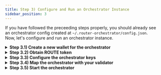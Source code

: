 ```yaml
---
title: Step 3) Configure and Run an Orchestrator Instance
sidebar_position: 3
---
```

If you have followed the preceeding steps properly, you should already see an orchestrator config created at `~/.router-orchestrator/config.json`. Now, let's configure and run an orchestrator instance.

<!-- Before proceeding with this step, make sure that you are running a validator. If note, follow [this guide](./setup-a-validator-account) to become a validator. -->

<details>
<summary><b>Step 3.1) Create a new wallet for the orchestrator</b></summary>

```bash
routerd keys add my-orchestrator-key --chain-id router_9000-1 --keyring-backend file
```

The aforementioned command will create a new wallet with name `my-orchestrator-key` and will ask you to set a password. 
:::caution
Remember the password used or store it in a safe place. 
:::

```bash
# example output

- name: my-orchestrator-key
  type: local
  address: router13cffzsfgjklfq17poq2ifm0xn426ing3bqk5q1
  pubkey: '{"@type":"/routerprotocol.routerchain.crypto.ethsecp256k1.PubKey",
  mnemonic: ""
  
**Important** write this mnemonic phrase in a safe place.
It is the only way to recover your account if you ever forget your password.

chocolate wife later depart same window health ocean happy dog formula pen sun retail tank ship board awesome couch laptop city bottle curtain bowl
```
:::tip
The mnemonic phrase is better backed up on a physical paper, storing it in cloud storage may compromise the validator later.
:::

:::tip
Remember the address starting from `router`, this is the address of your Router chain orchestrator account.
:::

</details>

<details>
<summary><b>Step 3.2) Obtain ROUTE token</b></summary>

Now, add funds to your orchestrator wallet as it will be used to pay for the gas fees:

```bash
routerd tx bank send <validator-node-key-name> $(routerd keys show my-orchestrator-key -a --keyring-backend file) 1000000000000000000route --from val-node1 --chain-id router_9000-1 --fees 1000000000000000route --keyring-backend  file
```

After a few minutes, you can verify the deposit by querying the account balance using the following command:
```bash
routerd query bank balances $(routerd keys show my-orchestrator-key -a --keyring-backend file) --chain-id router_9000-1 --keyring-backend file
```

</details>

<details>
<summary><b>Step 3.3) Configure the orchestrator keys</b></summary>

Add the relevant keys in `.router-orchestrator/config.json`:

```json
{
    "chains": [
        {
            "chainId": "<CHAIN_ID>",
            "chainType": "<CHAIN_TYPE>",
            "chainName": "<CHAIN_NAME>",
            "chainRpc": "<CHAIN_RPC>",
            "blocksToSearch": 1000,
            "blockTime": "10s"
        }
    ],
    "globalConfig": {
        "networkType": "<NETWORK_TYPE>",
        "dbPath": "processedblock.db",
        "ethPrivateKey": "<ETH_PRIVATE_KEY>",
        "cosmosPrivateKey": "<COSMOS_PRIVATE_KEY>",
        "batchSize": 100
    }
}
```

- `chains` is an array of objects including info about all the chains you want to listen to as an orchestrator. For each chain, you need to provide:
    - `chainId` - the chain id of the network
    - `chainType` - the type of chain, possible values are:
        `CHAIN_TYPE_ROUTER`,
        `CHAIN_TYPE_EVM`,
        `CHAIN_TYPE_COSMOS`,
        `CHAIN_TYPE_POLKADOT`,
        `CHAIN_TYPE_SOLANO`,
        `CHAIN_TYPE_NEAR`
    - `chainName` - the name of the chain
    - `chainRpc` - the RPC endpoint of the chain


- `globalConfig` includes global configuration details like:
    - `NETWORK_TYPE` - the network type, possible values are:
        `devnet`,
        `testnet`
    - `ETH_PRIVATE_KEY` - the private key of the wallet you created for the validator
    - `COSMOS_PRIVATE_KEY` - the private key of the wallet you created for the validator



After executing the aforementioned command, your orchestrator instance will start running. 

</details>


<details>
<summary><b>Step 3.4) Map the orchestrator with your validator</b></summary>

Every orchestrator needs to be mapped with a validator. This is done by sending a transaction on the chain to map an orchestrator with a validator.

```bash
routerd tx attestation set-orchestrator-address $(routerd keys show my-orchestrator-key -a --keyring-backend file) <EVM-KEY-FOR-SIGNING-TXNS> --from val-node1 --chain-id router_9000-1 --fees 1000000000000000route
```

`EVM-KEY-FOR-SIGNING-TXNS` should be a new private key for signing transactions on EVM chains. This key should be different from the key you created for the orchestrator.

:::tip
Ensure that the address corresponding to this private key has balance for all the configured EVM chains.
:::

</details>

<details>
<summary><b>Step 3.5) Start the orchestrator</b></summary>

```bash
sudo systemctl restart cosmovisor.service
sudo systemctl restart router-orchestrator.service
```

After executing the aforementioned commands, your orchestrator instance will start running. You can check the orchestrator and validator logs to see if everything is working fine.

```bash
sudo journalctl -u router-orchestrator.service -f
sudo journalctl -u cosmovisor.service -f
```

</details>
